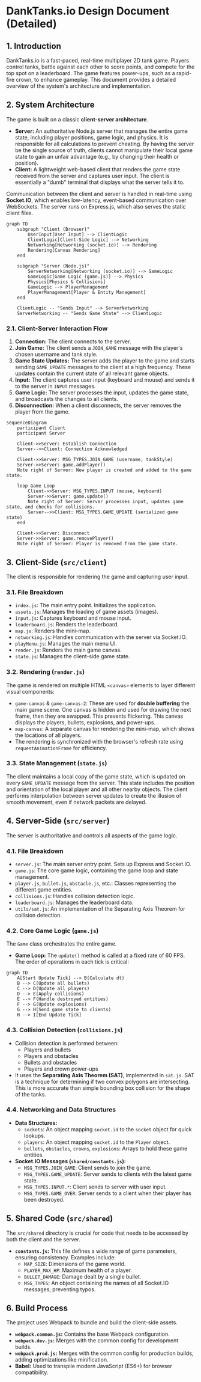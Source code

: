 # DankTanks.io Design Document (Detailed)

## 1. Introduction

DankTanks.io is a fast-paced, real-time multiplayer 2D tank game. Players control tanks, battle against each other to score points, and compete for the top spot on a leaderboard. The game features power-ups, such as a rapid-fire crown, to enhance gameplay. This document provides a detailed overview of the system's architecture and implementation.

## 2. System Architecture

The game is built on a classic **client-server architecture**.

*   **Server:** An authoritative Node.js server that manages the entire game state, including player positions, game logic, and physics. It is responsible for all calculations to prevent cheating. By having the server be the single source of truth, clients cannot manipulate their local game state to gain an unfair advantage (e.g., by changing their health or position).
*   **Client:** A lightweight web-based client that renders the game state received from the server and captures user input. The client is essentially a "dumb" terminal that displays what the server tells it to.

Communication between the client and server is handled in real-time using **Socket.IO**, which enables low-latency, event-based communication over WebSockets. The server runs on Express.js, which also serves the static client files.

```mermaid
graph TD
    subgraph "Client (Browser)"
        UserInput[User Input] --> ClientLogic
        ClientLogic[Client-Side Logic] --> Networking
        Networking[Networking (socket.io)] --> Rendering
        Rendering[Canvas Rendering]
    end

    subgraph "Server (Node.js)"
        ServerNetworking[Networking (socket.io)] --> GameLogic
        GameLogic[Game Logic (game.js)] --> Physics
        Physics[Physics & Collisions]
        GameLogic --> PlayerManagement
        PlayerManagement[Player & Entity Management]
    end

    ClientLogic -- "Sends Input" --> ServerNetworking
    ServerNetworking -- "Sends Game State" --> ClientLogic
```

### 2.1. Client-Server Interaction Flow

1.  **Connection:** The client connects to the server.
2.  **Join Game:** The client sends a `JOIN_GAME` message with the player's chosen username and tank style.
3.  **Game State Updates:** The server adds the player to the game and starts sending `GAME_UPDATE` messages to the client at a high frequency. These updates contain the current state of all relevant game objects.
4.  **Input:** The client captures user input (keyboard and mouse) and sends it to the server in `INPUT` messages.
5.  **Game Logic:** The server processes the input, updates the game state, and broadcasts the changes to all clients.
6.  **Disconnection:** When a client disconnects, the server removes the player from the game.

```mermaid
sequenceDiagram
    participant Client
    participant Server

    Client->>Server: Establish Connection
    Server-->>Client: Connection Acknowledged

    Client->>Server: MSG_TYPES.JOIN_GAME (username, tankStyle)
    Server->>Server: game.addPlayer()
    Note right of Server: New player is created and added to the game state.

    loop Game Loop
        Client->>Server: MSG_TYPES.INPUT (mouse, keyboard)
        Server->>Server: game.update()
        Note right of Server: Server processes input, updates game state, and checks for collisions.
        Server-->>Client: MSG_TYPES.GAME_UPDATE (serialized game state)
    end

    Client->>Server: Disconnect
    Server->>Server: game.removePlayer()
    Note right of Server: Player is removed from the game state.
```

## 3. Client-Side (`src/client`)

The client is responsible for rendering the game and capturing user input.

### 3.1. File Breakdown

*   `index.js`: The main entry point. Initializes the application.
*   `assets.js`: Manages the loading of game assets (images).
*   `input.js`: Captures keyboard and mouse input.
*   `leaderboard.js`: Renders the leaderboard.
*   `map.js`: Renders the mini-map.
*   `networking.js`: Handles communication with the server via Socket.IO.
*   `playMenu.js`: Manages the main menu UI.
*   `render.js`: Renders the main game canvas.
*   `state.js`: Manages the client-side game state.

### 3.2. Rendering (`render.js`)

The game is rendered on multiple HTML `<canvas>` elements to layer different visual components:
-   `game-canvas` & `game-canvas-2`: These are used for **double buffering** the main game scene. One canvas is hidden and used for drawing the next frame, then they are swapped. This prevents flickering. This canvas displays the players, bullets, explosions, and power-ups.
-   `map-canvas`: A separate canvas for rendering the mini-map, which shows the locations of all players.
-   The rendering is synchronized with the browser's refresh rate using `requestAnimationFrame` for efficiency.

### 3.3. State Management (`state.js`)

The client maintains a local copy of the game state, which is updated on every `GAME_UPDATE` message from the server. This state includes the position and orientation of the local player and all other nearby objects. The client performs interpolation between server updates to create the illusion of smooth movement, even if network packets are delayed.

## 4. Server-Side (`src/server`)

The server is authoritative and controls all aspects of the game logic.

### 4.1. File Breakdown

*   `server.js`: The main server entry point. Sets up Express and Socket.IO.
*   `game.js`: The core game logic, containing the game loop and state management.
*   `player.js`, `bullet.js`, `obstacle.js`, etc.: Classes representing the different game entities.
*   `collisions.js`: Handles collision detection logic.
*   `leaderboard.js`: Manages the leaderboard data.
*   `utils/sat.js`: An implementation of the Separating Axis Theorem for collision detection.

### 4.2. Core Game Logic (`game.js`)

The `Game` class orchestrates the entire game.
-   **Game Loop:** The `update()` method is called at a fixed rate of 60 FPS. The order of operations in each tick is critical:

```mermaid
graph TD
    A[Start Update Tick] --> B(Calculate dt)
    B --> C(Update all bullets)
    C --> D(Update all players)
    D --> E(Apply collisions)
    E --> F(Handle destroyed entities)
    F --> G(Update explosions)
    G --> H(Send game state to clients)
    H --> I[End Update Tick]
```

### 4.3. Collision Detection (`collisions.js`)

-   Collision detection is performed between:
    -   Players and bullets
    -   Players and obstacles
    -   Bullets and obstacles
    -   Players and crown power-ups
-   It uses the **Separating Axis Theorem (SAT)**, implemented in `sat.js`. SAT is a technique for determining if two convex polygons are intersecting. This is more accurate than simple bounding box collision for the shape of the tanks.

### 4.4. Networking and Data Structures

-   **Data Structures:**
    -   `sockets`: An object mapping `socket.id` to the `socket` object for quick lookups.
    -   `players`: An object mapping `socket.id` to the `Player` object.
    -   `bullets`, `obstacles`, `crowns`, `explosions`: Arrays to hold these game entities.
-   **Socket.IO Messages (`shared/constants.js`):**
    -   `MSG_TYPES.JOIN_GAME`: Client sends to join the game.
    -   `MSG_TYPES.GAME_UPDATE`: Server sends to clients with the latest game state.
    -   `MSG_TYPES.INPUT.*`: Client sends to server with user input.
    -   `MSG_TYPES.GAME_OVER`: Server sends to a client when their player has been destroyed.

## 5. Shared Code (`src/shared`)

The `src/shared` directory is crucial for code that needs to be accessed by both the client and the server.
-   **`constants.js`:** This file defines a wide range of game parameters, ensuring consistency. Examples include:
    -   `MAP_SIZE`: Dimensions of the game world.
    -   `PLAYER_MAX_HP`: Maximum health of a player.
    -   `BULLET_DAMAGE`: Damage dealt by a single bullet.
    -   `MSG_TYPES`: An object containing the names of all Socket.IO messages, preventing typos.

## 6. Build Process

The project uses Webpack to bundle and build the client-side assets.
-   **`webpack.common.js`:** Contains the base Webpack configuration.
-   **`webpack.dev.js`:** Merges with the common config for development builds.
-   **`webpack.prod.js`:** Merges with the common config for production builds, adding optimizations like minification.
-   **Babel:** Used to transpile modern JavaScript (ES6+) for browser compatibility.
